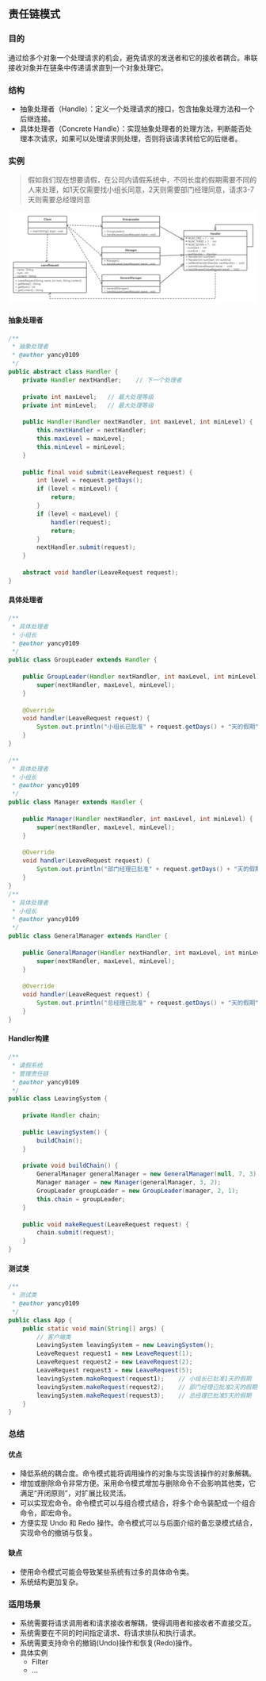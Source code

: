 ## 责任链模式

### 目的

通过给多个对象一个处理请求的机会，避免请求的发送者和它的接收者耦合。串联接收对象并在链条中传递请求直到一个对象处理它。


### 结构

* 抽象处理者（Handle）：定义一个处理请求的接口，包含抽象处理方法和一个后继连接。
* 具体处理者（Concrete Handle）：实现抽象处理者的处理方法，判断能否处理本次请求，如果可以处理请求则处理，否则将该请求转给它的后继者。

### 实例

> 假如我们现在想要请假，在公司内请假系统中，不同长度的假期需要不同的人来处理，如1天仅需要找小组长同意，2天则需要部门经理同意，请求3-7天则需要总经理同意

![image-20230307172303552](https://raw.githubusercontent.com/yancy0109/image/main/img/image-20230307172303552.png)

#### 抽象处理者

```java
/**
 * 抽象处理者
 * @author yancy0109
 */
public abstract class Handler {
    private Handler nextHandler;    // 下一个处理者

    private int maxLevel;   // 最大处理等级
    private int minLevel;   // 最大处理等级

    public Handler(Handler nextHandler, int maxLevel, int minLevel) {
        this.nextHandler = nextHandler;
        this.maxLevel = maxLevel;
        this.minLevel = minLevel;
    }

    public final void submit(LeaveRequest request) {
        int level = request.getDays();
        if (level < minLevel) {
            return;
        }
        if (level < maxLevel) {
            handler(request);
            return;
        }
        nextHandler.submit(request);
    }

    abstract void handler(LeaveRequest request);
}
```

#### 具体处理者

```java
/**
 * 具体处理者
 * 小组长
 * @author yancy0109
 */
public class GroupLeader extends Handler {

    public GroupLeader(Handler nextHandler, int maxLevel, int minLevel) {
        super(nextHandler, maxLevel, minLevel);
    }

    @Override
    void handler(LeaveRequest request) {
        System.out.println("小组长已批准" + request.getDays() + "天的假期");
    }
}

/**
 * 具体处理者
 * 小组长
 * @author yancy0109
 */
public class Manager extends Handler {

    public Manager(Handler nextHandler, int maxLevel, int minLevel) {
        super(nextHandler, maxLevel, minLevel);
    }

    @Override
    void handler(LeaveRequest request) {
        System.out.println("部门经理已批准" + request.getDays() + "天的假期");
    }
}
/**
 * 具体处理者
 * 小组长
 * @author yancy0109
 */
public class GeneralManager extends Handler {

    public GeneralManager(Handler nextHandler, int maxLevel, int minLevel) {
        super(nextHandler, maxLevel, minLevel);
    }

    @Override
    void handler(LeaveRequest request) {
        System.out.println("总经理已批准" + request.getDays() + "天的假期");
    }
}
```

#### Handler构建

```java
/**
 * 请假系统
 * 管理责任链
 * @author yancy0109
 */
public class LeavingSystem {

    private Handler chain;

    public LeavingSystem() {
        buildChain();
    }

    private void buildChain() {
        GeneralManager generalManager = new GeneralManager(null, 7, 3);
        Manager manager = new Manager(generalManager, 3, 2);
        GroupLeader groupLeader = new GroupLeader(manager, 2, 1);
        this.chain = groupLeader;
    }

    public void makeRequest(LeaveRequest request) {
        chain.submit(request);
    }
}
```

#### 测试类

```java
/**
 * 测试类
 * @author yancy0109
 */
public class App {
    public static void main(String[] args) {
        // 客户端类
        LeavingSystem leavingSystem = new LeavingSystem();
        LeaveRequest request1 = new LeaveRequest(1);
        LeaveRequest request2 = new LeaveRequest(2);
        LeaveRequest request3 = new LeaveRequest(5);
        leavingSystem.makeRequest(request1);    // 小组长已批准1天的假期
        leavingSystem.makeRequest(request2);    // 部门经理已批准2天的假期
        leavingSystem.makeRequest(request3);    // 总经理已批准5天的假期
    }
}
```

### 总结

#### 优点

* 降低系统的耦合度。命令模式能将调用操作的对象与实现该操作的对象解耦。
* 增加或删除命令非常方便。采用命令模式增加与删除命令不会影响其他类，它满足“开闭原则”，对扩展比较灵活。
* 可以实现宏命令。命令模式可以与组合模式结合，将多个命令装配成一个组合命令，即宏命令。
* 方便实现 Undo 和 Redo 操作。命令模式可以与后面介绍的备忘录模式结合，实现命令的撤销与恢复。

#### 缺点

* 使用命令模式可能会导致某些系统有过多的具体命令类。
* 系统结构更加复杂。


### 适用场景

* 系统需要将请求调用者和请求接收者解耦，使得调用者和接收者不直接交互。
* 系统需要在不同的时间指定请求、将请求排队和执行请求。
* 系统需要支持命令的撤销(Undo)操作和恢复(Redo)操作。
* 具体实例
  * Filter
  * ...
